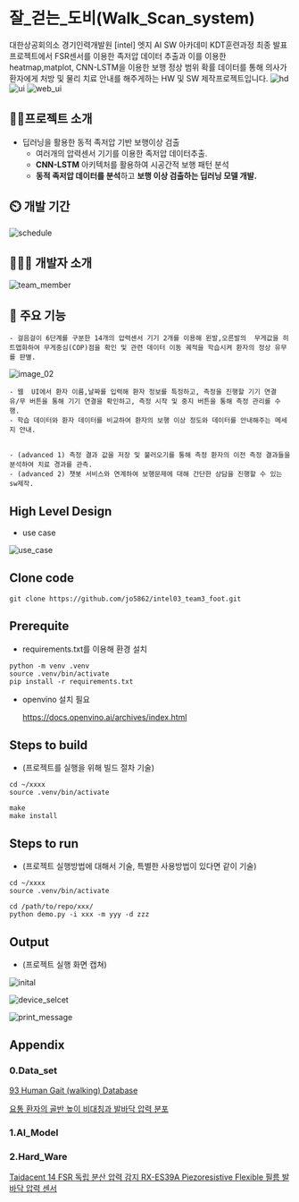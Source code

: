 # 잘_걷는_도비(Walk_Scan_system)

대한상공회의소 경기인력개발원 [intel] 엣지 AI SW 아카데미 KDT훈련과정 최종 발표 프로젝트에서 FSR센서를 이용한 족저압 데이터 추출과 이를 이용한
heatmap,matplot, CNN-LSTM을 이용한 보행 정상 범위 확률 데이터를 통해 의사가 환자에게 처방 및 물리 치료 안내를 해주게하는 HW 및 SW 제작프로젝트입니다.
![hd](images/shoes.png)
![ui](images/detect_01.gif)
![web_ui](images/hld_1.png)

## 👨‍🏫프로젝트 소개
- 딥러닝을 활용한 동적 족저압 기반 보행이상 검출
    - 여러개의 압력센서 기기를 이용한 족저압 데이터추출.
    - **CNN-LSTM** 아키텍처를 활용하여 시공간적 보행 패턴 분석
    - **동적 족저압 데이터를 분석**하고 **보행 이상 검출하는 딥러닝 모델 개발.**
## ⏲️ 개발 기간

![schedule](images/schedule.png)

## 🧑‍🤝‍🧑 개발자 소개
![team_member](images/team_member.PNG)
## 📌 주요 기능
    - 걸음걸이 6단계를 구분한 14개의 압력센서 기기 2개를 이용해 왼발,오른발의  무게값을 히트맵화하여 무게중심(COP)점을 확인 및 관련 데이터 이동 궤적을 학습시켜 환자의 정상 유무를 판별.
    
![image_02](images/outline_2.png)
    
    - 웹  UI에서 환자 이름,날짜를 입력해 환자 정보를 특정하고, 측정을 진행할 기기 연결 유/무 버튼을 통해 기기 연결을 확인하고, 측정 시작 및 중지 버튼을 통해 측정 관리를 수행.
    - 학습 데이터와 환자 데이터를 비교하여 환자의 보행 이상 정도와 데이터를 안내해주는 메세지 안내.
    
    
    - (advanced 1) 측정 결과 값을 저장 및 불러오기를 통해 측정 환자의 이전 측정 결과들을 분석하여 치료 경과를 관측.
    - (advanced 2) 챗봇 서비스와 연계하여 보행문제에 대해 간단한 상담을 진행할 수 있는 sw제작.

## High Level Design

- use case

![use_case](images/hld_1.png)



## Clone code


```
git clone https://github.com/jo5862/intel03_team3_foot.git

```

## Prerequite


- requirements.txt를 이용해 환경 설치

```
python -m venv .venv
source .venv/bin/activate
pip install -r requirements.txt
```

- openvino 설치 필요
    
    https://docs.openvino.ai/archives/index.html
    

## Steps to build

- (프로젝트를 실행을 위해 빌드 절차 기술)

```
cd ~/xxxx
source .venv/bin/activate

make
make install

```

## Steps to run

- (프로젝트 실행방법에 대해서 기술, 특별한 사용방법이 있다면 같이 기술)

```
cd ~/xxxx
source .venv/bin/activate

cd /path/to/repo/xxx/
python demo.py -i xxx -m yyy -d zzz

```

## Output

- (프로젝트 실행 화면 캡쳐)

![inital](images/output_1.png)

![device_selcet](images/output_2.png)

![print_message](images/output_3.png)

## Appendix


### 0.Data_set

[93 Human Gait (walking) Database](https://www.kaggle.com/datasets/drdataboston/93-human-gait-database?resource=download)

[요통 환자의 골반 높이 비대칭과  발바닥 압력 분포](https://m.blog.naver.com/realptman/222795018297)

### 1.AI_Model

### 2.Hard_Ware

[Taidacent 14 FSR 독립 분산 압력 감지 RX-ES39A Piezoresistive Flexible 필름 발바닥 압력 센서](https://korean.alibaba.com/product-detail/Taidacent-14-FSR-Independent-Distributed-Pressure-62014289816.html)
